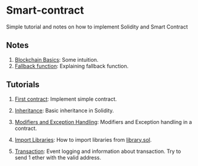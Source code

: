 # Smart-contract

Simple tutorial and notes on how to implement Solidity and Smart Contract

## Notes

1. [Blockchain Basics](http://solidity.readthedocs.io/en/v0.4.24/introduction-to-smart-contracts.html): Some intuition.
2. [Fallback function](../master/fallback.md): Explaining fallback function.

## Tutorials

1. [First contract](../master/firstContract.sol): Implement simple contract.

2. [Inheritance](../master/Inheritance.sol): Basic inheritance in Solidity.

3. [Modifiers and Exception Handling](../master/CustomModifiersErrorHandling.sol): Modifiers and Exception handling in a contract.

4. [Import Libraries](../master/ImportLibraries.sol): How to import libraries from [library.sol](../blob/master/library.sol).

5. [Transaction](../master/transaction.sol): Event logging and information about transaction. Try to send 1 ether with the valid address.